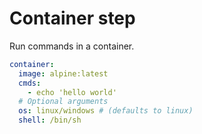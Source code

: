 # Container step

Run commands in a container.

```yaml
container:
  image: alpine:latest
  cmds:
    - echo 'hello world'
  # Optional arguments
  os: linux/windows # (defaults to linux)
  shell: /bin/sh
```

